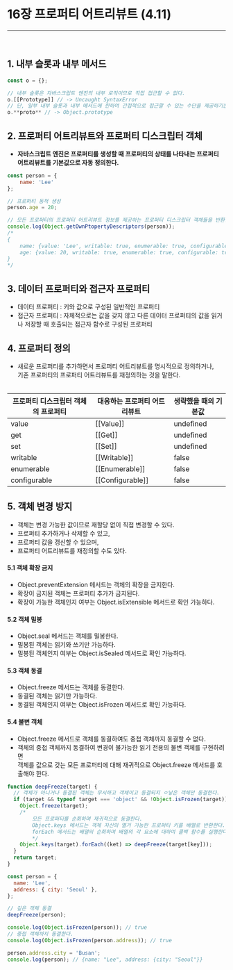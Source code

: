 # 16장 프로퍼티 어트리뷰트 (4.11)

<hr>
<br> 
 
## 1. 내부 슬롯과 내부 메서드
```jsx
const o = {};

// 내부 슬롯은 자바스크립트 엔진의 내부 로직이므로 직접 접근할 수 없다.
o.[[Prototype]] // -> Uncaught SyntaxError
// 단, 일부 내부 슬롯과 내부 메서드에 한하여 간접적으로 접근할 수 있는 수단을 제공하기는 한다.
o.**proto** // -> Object.prototype

````

## 2. 프로퍼티 어트리뷰트와 프로퍼티 디스크립터 객체
- **자바스크립트 엔진은 프로퍼티를 생성할 때 프로퍼티의 상태를 나타내는 프로퍼티 어트리뷰트를 기본값으로 자동 정의한다.**
```jsx
const person = {
    name: 'Lee'
};

// 프로퍼티 동적 생성
person.age = 20;

// 모든 프로퍼티의 프로퍼티 어트리뷰트 정보를 제공하는 프로퍼티 디스크립터 객체들을 반환한다.
console.log(Object.getOwnPtopertyDescriptors(person));
/*
{
    name: {value: 'Lee', writable: true, enumerable: true, configurable: true}
    age: {value: 20, writable: true, enumerable: true, configurable: true}
}
*/
````

## 3. 데이터 프로퍼티와 접근자 프로퍼티

- 데이터 프로퍼티
  : 키와 값으로 구성된 일반적인 프로퍼티
- 접근자 프로퍼티
  : 자체적으로는 값을 갖지 않고 다른 데이터 프로퍼티의 값을 읽거나 저장할 때 호출되는 접근자 함수로 구성된 프로퍼티

## 4. 프로퍼티 정의

- 새로운 프로퍼티를 추가하면서 프로퍼티 어트리뷰트를 명시적으로 정의하거나, <br> 기존 프로퍼티의 프로퍼티 어트리뷰트를 재정의하는 것을 말한다.
  <br>
  <br>

| 프로퍼티 디스크립터 객체의 프로퍼티 | 대응하는 프로퍼티 어트리뷰트 | 생략했을 때의 기본값 |
| ----------------------------------- | ---------------------------- | -------------------- |
| value                               | [[Value]]                    | undefined            |
| get                                 | [[Get]]                      | undefined            |
| set                                 | [[Set]]                      | undefined            |
| writable                            | [[Writable]]                 | false                |
| enumerable                          | [[Enumerable]]               | false                |
| configurable                        | [[Configurable]]             | false                |

## 5. 객체 변경 방지

- 객체는 변경 가능한 값이므로 재할당 없이 직접 변경할 수 있다.
- 프로퍼티 추가하거나 삭제할 수 있고, <br>
- 프로퍼티 값을 갱신할 수 있으며, <br>
- 프로퍼티 어트리뷰트를 재정의할 수도 있다.

#### 5.1 객체 확장 금지

- Object.preventExtension 메서드는 객체의 확장을 금지한다.
- 확장이 금지된 객체는 프로퍼티 추가가 금지된다.
- 확장이 가능한 객체인지 여부는 Object.isExtensible 메서드로 확인 가능하다.

#### 5.2 객체 밀봉

- Object.seal 메서드는 객체를 밀봉한다.
- 밀봉된 객체는 읽기와 쓰기만 가능하다.
- 밀봉된 객체인지 여부는 Object.isSealed 메서드로 확인 가능하다.

#### 5.3 객체 동결

- Object.freeze 메서드는 객체를 동결한다.
- 동결된 객체는 읽기만 가능하다.
- 동결된 객체인지 여부는 Object.isFrozen 메서드로 확인 가능하다.

#### 5.4 불변 객체

- Object.freeze 메서드로 객체를 동결하여도 중첩 객체까지 동결할 수 없다.
- 객체의 중첩 객체까지 동결하여 변경이 불가능한 읽기 전용의 불변 객체를 구현하려면 <br>
  객체를 값으로 갖는 모든 프로퍼티에 대해 재귀적으로 Object.freeze 메서드를 호출해야 한다.

```jsx
function deepFreeze(target) {
  // 객체가 아니거나 동결된 객체는 무시하고 객체이고 동결되지 ㅇ낳은 객체만 동결한다.
  if (target && typeof target === 'object' && !Object.isFrozen(target)) {
    Object.freeze(target);
    /*
        모든 프로퍼티를 순회하며 재귀적으로 동결한다.
        Object.keys 메서드는 객체 자신의 열거 가능한 프로퍼티 키를 배열로 반환한다.
        forEach 메서드는 배열의 순회하며 배열의 각 요소에 대하여 콜백 함수를 실행한다.
        */
    Object.keys(target).forEach((ket) => deepFreeze(target[key]));
  }
  return target;
}

const person = {
  name: 'Lee',
  address: { city: 'Seoul' },
};

// 깊은 객체 동결
deepFreeze(person);

console.log(Object.isFrozen(person)); // true
// 중첩 객체까지 동결한다.
console.log(Object.isFrozen(person.address)); // true

person.address.city = 'Busan';
console.log(person); // {name: "Lee", address: {city: "Seoul"}}
```
